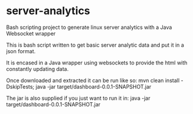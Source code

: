 # server-analytics
Bash scripting project to generate linux server analytics with a Java Websocket wrapper

This is bash script written to get basic server analytic data and put it in a json format.

It is encased in a Java wrapper using websockets to provide the html with constantly updating data.

Once downloaded and extracted it can be run like so:
mvn clean install -DskipTests; java -jar target/dashboard-0.0.1-SNAPSHOT.jar

The jar is also supplied if you just want to run it in: java -jar target/dashboard-0.0.1-SNAPSHOT.jar
